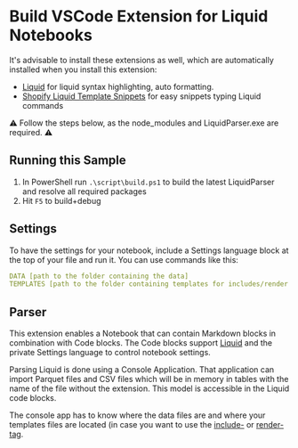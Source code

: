 # Build VSCode Extension for Liquid Notebooks

It's advisable to install these extensions as well, which are automatically installed when you install this extension:

* [Liquid](https://marketplace.visualstudio.com/items?itemName=sissel.shopify-liquid) for liquid syntax highlighting, auto formatting.
* [Shopify Liquid Template Snippets](https://marketplace.visualstudio.com/items?itemName=killalau.vscode-liquid-snippets) for easy snippets typing Liquid commands

⚠️ Follow the steps below, as the node_modules and LiquidParser.exe are required. ⚠️

## Running this Sample

1. In PowerShell run `.\script\build.ps1` to build the latest LiquidParser and resolve all required packages
3. Hit `F5` to build+debug

## Settings

To have the settings for your notebook, include a Settings language block at the top of your file and run it. You can use commands like this:

```yaml
DATA [path to the folder containing the data]
TEMPLATES [path to the folder containing templates for includes/render tags]
```

## Parser

This extension enables a Notebook that can contain Markdown blocks in combination with Code blocks. The Code blocks support [Liquid](https://shopify.github.io/liquid/) and the private Settings language to control notebook settings.

Parsing Liquid is done using a Console Application. That application can import Parquet files and CSV files which will be in memory in tables with the name of the file without the extension. This model is accessible in the Liquid code blocks.

The console app has to know where the data files are and where your templates files are located (in case you want to use the [include-](https://shopify.github.io/liquid/tags/template/#include) or [render-tag](https://shopify.github.io/liquid/tags/template/#render).
